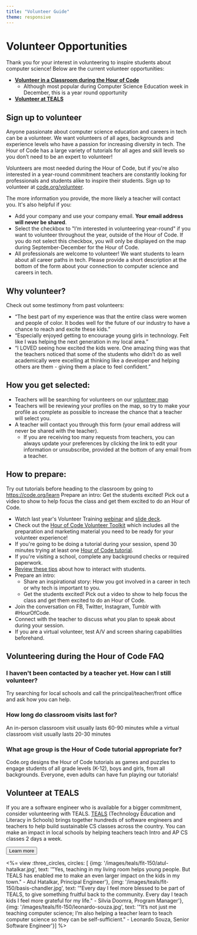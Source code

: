 ```yaml
---
title: "Volunteer Guide"
theme: responsive
---
```


# Volunteer Opportunities

Thank you for your interest in volunteering to inspire students about computer science! Below are the current volunteer opportunities:

- **[Volunteer in a Classroom during the Hour of Code](#hocvolunteer)**
	- Although most popular during Computer Science Education week in December, this is a year round opportunity
- **[Volunteer at TEALS](#teals)**

## <a name="hocvolunteer"></a>Sign up to volunteer
Anyone passionate about computer science education and careers in tech can be a volunteer. We want volunteers of all ages, backgrounds and experience levels who have a passion for increasing diversity in tech. The Hour of Code has a large variety of tutorials for all ages and skill levels so you don’t need to be an expert to volunteer!

Volunteers are most needed during the Hour of Code, but if you're also interested in a year-round commitment teachers are constantly looking for professionals and students alike to inspire their students. Sign up to volunteer at [code.org/volunteer](/volunteer).

The more information you provide, the more likely a teacher will contact you. It's also helpful if you:

* Add your company and use your company email. **Your email address will never be shared**.
* Select the checkbox to "I’m interested in volunteering year-round" if you want to volunteer throughout the year, outside of the Hour of Code. If you do not select this checkbox, you will only be displayed on the map during September-December for the Hour of Code.
* All professionals are welcome to volunteer! We want students to learn about all career paths in tech. Please provide a short description at the bottom of the form about your connection to computer science and careers in tech.

## Why volunteer?
Check out some testimony from past volunteers:

* “The best part of my experience was that the entire class were women and people of color. It bodes well for the future of our industry to have a chance to reach and excite these kids.”
* “Especially enjoyed getting to encourage young girls in technology. Felt like I was helping the next generation in my local area.”
* “I LOVED seeing how excited the kids were. One amazing thing was that the teachers noticed that some of the students who didn’t do as well academically were excelling at thinking like a developer and helping others are them - giving them a place to feel confident.”

## How you get selected:
* Teachers will be searching for volunteers on our [volunteer map](/volunteer/local) 
* Teachers will be reviewing your profiles on the map, so try to make your profile as complete as possible to increase the chance that a teacher will select you.
* A teacher will contact you through this form (your email address will never be shared with the teacher). 
	* If you are receiving too many requests from teachers, you can always update your preferences by clicking the link to edit your information or unsubscribe, provided at the bottom of any email from a teacher. 

## How to prepare: 
Try out tutorials before heading to the classroom by going to https://code.org/learn
Prepare an intro:
Get the students excited! Pick out a video to show to help focus the class and get them excited to do an Hour of Code.

* Watch last year's Volunteer Training [webinar](https://plus.google.com/events/ct1vlm9btosksrvlt7kggdoo0mk) and [slide deck](https://docs.google.com/presentation/d/1-SRpceNbw3c-BtGYXKC3tTw3JSJ-5OZg6Ay4XFh7h50/edit?usp=sharing).
* Check out the [Hour of Code Volunteer Toolkit](/files/hoc-volunteer-toolkit.pdf) which includes all the preparation and marketing material you need to be ready for your volunteer experience!
* If you're going to be doing a tutorial during your session, spend 30 minutes trying at least one [Hour of Code tutorial](/learn).
* If you're visiting a school, complete any background checks or required paperwork.
* [Review these tips](https://code.org/files/CSTT_Volunteers.pdf) about how to interact with students.
* Prepare an intro:
	* Share an inspirational story: How you got involved in a career in tech or why tech is important to you.
	* Get the students excited! Pick out a video to show to help focus the class and get them excited to do an Hour of Code.
* Join the conversation on FB, Twitter, Instagram, Tumblr with #HourOfCode.
* Connect with the teacher to discuss what you plan to speak about during your session.
* If you are a virtual volunteer, test A/V and screen sharing capabilities beforehand.


## Volunteering during the Hour of Code FAQ

### **I haven't been contacted by a teacher yet. How can I still volunteer?**
Try searching for local schools and call the principal/teacher/front office and ask how you can help.

### **How long do classroom visits last for?**
An in-person classroom visit usually lasts 60-90 minutes while a virtual classroom visit usually lasts 20-30 minutes

### **What age group is the Hour of Code tutorial appropriate for?**
Code.org designs the Hour of Code tutorials as games and puzzles to engage students of all grade levels (K-12), boys and girls, from all backgrounds. Everyone, even adults can have fun playing our tutorials!


## <a name="teals"></a>Volunteer at TEALS

If you are a software engineer who is available for a bigger commitment, consider volunteering with TEALS. [TEALS](https://www.tealsk12.org/) (Technology Education and Literacy in Schools) brings together hundreds of software engineers and teachers to help build sustainable CS classes across the country. You can make an impact in local schools by helping teachers teach Intro and AP CS classes 2 days a week.

[<button>Learn more</button>](https://www.tealsk12.org/)

<%= view :three_circles, circles: [
{img: '/images/teals/fit-150/atul-hatalkar.jpg', text: '"Yes, teaching in my living room helps young people. But TEALS has enabled me to make an even larger impact on the kids in my town." - Atul Hatalkar, Principal Engineer'},
{img: '/images/teals/fit-150/basis-chandler.jpg', text: '"Every day I feel more blessed to be part of TEALS, to give something fruitful back to the community. Every day I teach kids I feel more grateful for my life." - Silvia Doomra, Program Manager'},
{img: '/images/teals/fit-150/leonardo-souza.jpg', text: '"It’s not just me teaching computer science; I’m also helping a teacher learn to teach computer science so they can be self-sufficient." - Leonardo Souza, Senior Software Engineer'}] %>
